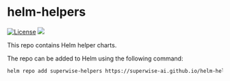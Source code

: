 # helm-helpers
[![License](https://img.shields.io/badge/license-MIT-green)](https://opensource.org/licenses/MIT)
[![](https://github.com/superwise-ai/helm-helpers/workflows/Release%20Charts/badge.svg?branch=main)](https://github.com/superwise-ai/helm-helpers/actions)

This repo contains Helm helper charts.

The repo can be added to Helm using the following command:
```sh
helm repo add superwise-helpers https://superwise-ai.github.io/helm-helpers  
```